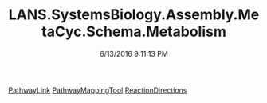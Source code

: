 ﻿---
title: LANS.SystemsBiology.Assembly.MetaCyc.Schema.Metabolism
date: 6/13/2016 9:11:13 PM
---

[PathwayLink](T-LANS.SystemsBiology.Assembly.MetaCyc.Schema.Metabolism.PathwayLink.html)
[PathwayMappingTool](T-LANS.SystemsBiology.Assembly.MetaCyc.Schema.Metabolism.PathwayMappingTool.html)
[ReactionDirections](T-LANS.SystemsBiology.Assembly.MetaCyc.Schema.Metabolism.ReactionDirections.html)
